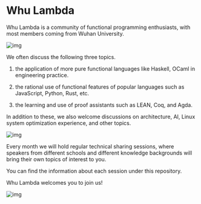 # Whu Lambda

Whu Lambda is a community of functional programming enthusiasts, with most members coming from Wuhan University.

![img](https://i0.hdslb.com/bfs/article/458e5e9a06fc15ab99f19de645db73149376a352.png@942w_668h_progressive.png)

We often discuss the following three topics.
1. the application of more pure functional languages like Haskell, OCaml in engineering practice.

2. the rational use of functional features of popular languages such as JavaScript, Python, Rust, etc.

3. the learning and use of proof assistants such as LEAN, Coq, and Agda.

In addition to these, we also welcome discussions on architecture, AI, Linux system optimization experience, and other topics.

![img](https://i0.hdslb.com/bfs/article/551dfe12fef2a0aa81960059b68f6dac5ea3283b.jpg@942w_668h_progressive.jpg)

Every month we will hold regular technical sharing sessions, where speakers from different schools and different knowledge backgrounds will bring their own topics of interest to you.

You can find the information about each session under this repository.

Whu Lambda welcomes you to join us!

![img](https://i0.hdslb.com/bfs/article/31035ea17378e10a0ffed9dff0d747ffd706c4ed.jpg@942w_668h_progressive.jpg)

